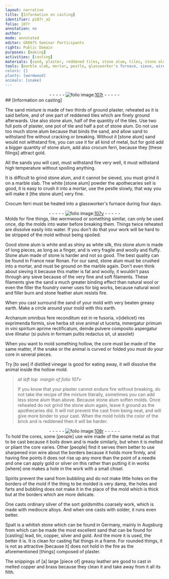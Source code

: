 ```yaml
---
layout: narrative
title: [Information on casting]
identifier: p107r_a2
folio: 107r
annotation: no
author:
mode: annotated
editor: GR8975 Seminar Participants
rights: Public Domain
purposes: [making]
activities: [casting]
materials: [sand, plaster, reddened tiles, stone alum, tiles, stone alum, metal, gold, crocum ferri, sands, white stone alum powder, Crocum ferri, water, Stone alum, stone, matter, natural wool, filler the foundry owner uses, stone feather alum, greasy earth, earth, distilled vinegar, iron, silver, Spirits, mediocre alloys, solder, Spalt, lead, tin, copper, greasy leather, brass]
tools: [marble slab, mortar, pestle, glassworker's furnace, sieve, wire, iron wire, needle, chisel]
colors: []
plants: [wormwood]
animals: [snake]
---
```


 <div class="folio" align="center">- - - - - <a href="http://gallica.bnf.fr/ark:/12148/btv1b10500001g/f219.image" target="_blank"><img src="https://cu-mkp.github.io/GR8975-edition/assets/photo-icon.png" alt="folio image: " style="display:inline-block; margin-bottom:-3px;"/>107r</a> - - - - - </div>  <span class="activity"></span> 
## [Information on casting]

 
The <span class="material">sand</span> mixture is made of two thirds of ground <span class="material">plaster</span>, reheated as it is said before, and of one part of <span class="material">reddened tiles</span> which are finely ground afterwards. Use also <span class="material">stone alum</span>, half of the quantity of the <span class="material">tiles</span>. Use two full <span class="unit">pots</span> of <span class="material">plaster</span>, one <span class="unit">pot</span> of tile and half a <span class="unit">pot</span> of <span class="material">stone alum</span>. Do not use too much <span class="material">stone alum</span> because that binds the <span class="material">sand</span>, and allow <span class="material">sand</span> to withstand fire without cracking or breaking. Without it <span class="material">[stone alum]</span> sand would not withstand fire, you can use it for all kind of <span class="material">metal</span>, but for <span class="material">gold</span> add a bigger quantity of <span class="material">stone alum</span>, add also <span class="material">crocum ferri</span>, because they [these filings] attract <span class="material">gold</span>.
 
All the <span class="material">sands</span> you will cast, must withstand fire very well, it must withstand high temperature without spoiling anything.
 
It is difficult to grind <span class="material">stone alum</span>, and it cannot be sieved, you must grind it on a <span class="tool">marble slab</span>. The <span class="material">white [stone alum] powder</span> the apothecaries sell is good, it is easy to crush it into a <span class="tool">mortar</span>, use the <span class="tool">pestle</span> slowly, that way you will make it [the stone alum] very fine.
 
<span class="material">Crocum ferri</span> must be heated into a <span class="tool"><span class="profession">glassworker</span>'s furnace</span> during four <span class="time">days</span>.
 <div class="folio" align="center">- - - - - <a href="http://gallica.bnf.fr/ark:/12148/btv1b10500001g/f220.image" target="_blank"><img src="https://cu-mkp.github.io/GR8975-edition/assets/photo-icon.png" alt="folio image: " style="display:inline-block; margin-bottom:-3px;"/>107v</a> - - - - - </div> 
Molds for fine things, like <span class="plant">wormwood</span> or something similar, can only be used once, dip the molds into <span class="material">water</span> before breaking them. Things twice reheated are dissolve easily into <span class="material">water</span>. If you don't do that your work will be hard to be stripped of the mold without being spoiled.
 
Good <span class="material">stone alum</span> is white and as shiny as white silk, this <span class="material">stone alum</span> is made of long pieces, as long as a finger, and is very fragile and woolly and fluffy. <span class="material">Stone alum</span> made of <span class="material">stone</span> is harder and not so good. The best quality can be found in <span class="place">France</span> near <span class="place">Ronan</span>. For our <span class="material">sand</span>, stone alum must be crushed into a <span class="tool">mortar</span>, and must be ground on the marble again. Don't even think about sieving it because this <span class="material">matter</span> is fat and woolly, it wouldn't pass through any <span class="tool">sieve</span> because of the very fine and soft filaments. These filaments give the <span class="material">sand</span> a much greater binding effect than <span class="material">natural wool</span> or even the <span class="material">filler the foundry owner uses</span> for big works, because <span class="material">natural wool</span> and filler burn and <span class="material">stone feather alum</span> resists fire.
 
When you cast surround the <span class="material">sand</span> of your mold with very beaten <span class="material">greasy earth</span>. Make a circle around your mold with this <span class="material">earth</span>.
 
<span class="foreign">Archanum omnibus fere reconditum est in re fusoria, v{idelicet} res exprimenda formis, sive herba sit sive animal ut lucerta, inmergatur primum in vini spiritum aprime rectificatum, deinde pulvere composito aspergatur sive illinatur (si pulvis in formam pultis redactus sit, ut assolet)</span>
 
When you want to mold something hollow, the core must be made of the same matter, if the <span class="animal">snake</span> or the animal is curved or folded you must do your core in several pieces.
 
Try [to see] if <span class="material">distilled vinegar</span> is good for eating away, it will dissolve the animal inside the hollow mold.
 
> *at left top  margin of folio 107v*
> 
> If you know that your <span class="material">plaster</span> cannot endure fire without breaking, do not take the recipe of the mixture literally, sometimes you can add less <span class="material">stone alum</span> than above. Because <span class="material">stone alum</span> soften molds. Once reheated do not grind the <span class="material">stone alum</span> again, leave it ground as the apothecaries did. It will not prevent the cast from being neat, and will give more binder to your cast. When the mold holds the color of the brick and is reddened then it will be harder.
 <div class="folio" align="center">- - - - - <a href="http://gallica.bnf.fr/ark:/12148/btv1b10500001g/f221.image" target="_blank"><img src="https://cu-mkp.github.io/GR8975-edition/assets/photo-icon.png" alt="folio image: " style="display:inline-block; margin-bottom:-3px;"/>108r</a> - - - - - </div> 
To hold the cores, some [people] use <span class="tool">wire</span> made of the same metal as that to be cast because it boils down and is made similarly, but when it is melted or pliant the core varies. Other [people] find it serves them better to use sharpened <span class="tool"><span class="material">iron</span> wire</span> about the borders because it holds more firmly, and having fine points it does not rise up any more than the point of a <span class="tool">needle</span> and one can apply <span class="material">gold</span> or <span class="material">silver</span> on this rather than putting it in works [where] one makes a hole in the work with a small <span class="tool">chisel</span>.
 
<span class="material">Spirits</span> prevent the <span class="material">sand</span> from bubbling and do not make little holes on the borders of the mold if the thing to be molded is very damp, the holes and farts and bubbling does not make it in the place of the mold which is thick but at the borders which are more delicate.
 
One casts ordinary <span class="material">silver</span> of the sort goldsmiths coarsely work, which is made with <span class="material">mediocre alloys</span>. And when one casts with <span class="material">solder</span>, it runs even better.
 
<span class="material">Spalt</span> is a whitish stone which can be found in <span class="place">Germany</span>, mainly in <span class="place">Augsburg</span> from which can be made the most excellent sand that can be found for [casting] <span class="material">lead</span>, <span class="material">tin</span>, <span class="material">copper</span>, <span class="material">silver</span> and <span class="material">gold</span>. And the more it is used, the better it is. It is clean for casting flat things in a frame. For rounded things, it is not as attractive [because it] does not hold in the fire as the aforementioned [things] composed of <span class="material">plaster</span>.
 
The snippings of [a] large [piece of] <span class="material">greasy leather</span> are good to cast in melted <span class="material">copper</span> and <span class="material">brass</span> because they clean it and take away from it all its filth.
 